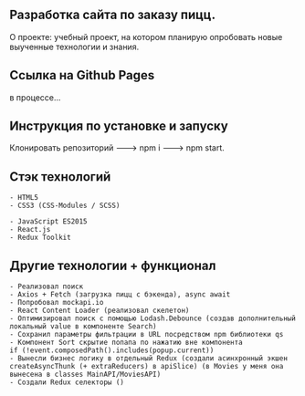 ## Разработка сайта по заказу пицц.

О проекте: учебный проект, на котором планирую опробовать новые выученные технологии и знания.

## Ссылка на Github Pages

в процессе...

## Инструкция по установке и запуску

Клонировать репозиторий ---> npm i ---> npm start.

## Стэк технологий

```
- HTML5
- CSS3 (CSS-Modules / SCSS)
```

```JS
- JavaScript ES2015
- React.js
- Redux Toolkit
```

## Другие технологии + функционал

```
- Реализовал поиск
- Axios + Fetch (загрузка пицц с бэкенда), async await
- Попробовал mockapi.io
- React Content Loader (реализовал скелетон)
- Оптимизировал поиск с помощью Lodash.Debounce (создав дополнительный локальный value в компоненте Search)
- Сохранил параметры фильтрации в URL посредством npm библиотеки qs
- Компонент Sort скрытие попапа по нажатию вне компонента
if (!event.composedPath().includes(popup.current))
- Вынесли бизнес логику в отдельный Redux (создали асинхронный экшен createAsyncThunk (+ extraReducers) в apiSlice) (в Movies у меня она вынесена в classes MainAPI/MoviesAPI)
- Создали Redux селекторы ()
```
